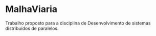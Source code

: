 # MalhaViaria

Trabalho proposto para a disciplina de Desenvolvimento de sistemas distribuídos de paralelos.
